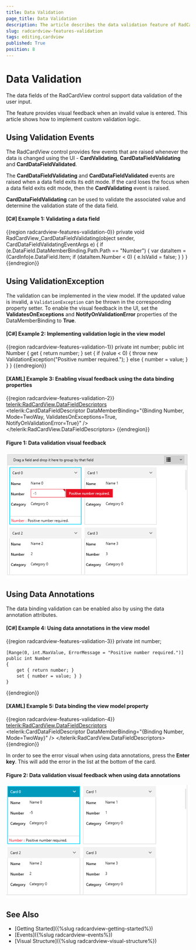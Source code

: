 ```yaml
---
title: Data Validation
page_title: Data Validation
description: The article describes the data validation feature of RadCardView.
slug: radcardview-features-validation
tags: editing,cardview
published: True
position: 8
---
```


# Data Validation

The data fields of the RadCardView control support data validation of the user input. 

The feature provides visual feedback when an invalid value is entered. This article shows how to implement custom validation logic.

## Using Validation Events

The RadCardView control provides few events that are raised whenever the data is changed using the UI - __CardValidating__, __CardDataFieldValidating__ and __CardDataFieldValidated__.

The __CardDataFieldValidating__ and __CardDataFieldValidated__ events are raised when a data field exits its edit mode. If the card loses the focus when a data field exits edit mode, then the __CardValidating__ event is raised.

__CardDataFieldValidating__ can be used to validate the associated value and determine the validation state of the data field.

#### __[C#] Example 1: Validating a data field__
{{region radcardview-features-validation-0}}
	private void RadCardView_CardDataFieldValidating(object sender, CardDataFieldValidatingEventArgs e)
	{
		if (e.DataField.DataMemberBinding.Path.Path == "Number")
		{
			var dataItem = (CardInfo)e.DataField.Item;
			if (dataItem.Number < 0)
			{
				e.IsValid = false;
			}
		}
	}
{{endregion}}

## Using ValidationException

The validation can be implemented in the view model. If the updated value is invalid, a `ValidationException` can be thrown in the corresponding property setter. To enable the visual feedback in the UI, set the __ValidatesOnExceptions__ and __NotifyOnValidationError__ properties of the DataMemberBinding to __True__.

#### __[C#] Example 2: Implementing validation logic in the view model__
{{region radcardview-features-validation-1}}
	private int number;
	public int Number
	{
		get { return number; }
		set
		{
			if (value < 0)
			{
				throw new ValidationException("Positive number required.");
			}
			else
			{
				number = value;
			}
		}
	}
{{endregion}}

#### __[XAML] Example 3: Enabling visual feedback using the data binding properties__
{{region radcardview-features-validation-2}}
	<telerik:RadCardView.DataFieldDescriptors>              
		<telerik:CardDataFieldDescriptor DataMemberBinding="{Binding Number, Mode=TwoWay, ValidatesOnExceptions=True, NotifyOnValidationError=True}" />
	</telerik:RadCardView.DataFieldDescriptors>
{{endregion}}

#### Figure 1: Data validation visual feedback
![{{ site.framework_name }} RadCardView Data validation visual feedback](images/radcardview-features-validation-0.png)

## Using Data Annotations

The data binding validation can be enabled also by using the data annotation attributes.

#### __[C#] Example 4: Using data annotations in the view model__
{{region radcardview-features-validation-3}}
	private int number;
	
	[Range(0, int.MaxValue, ErrorMessage = "Positive number required.")]
	public int Number
	{
		get { return number; }
		set { number = value; } }
	}
{{endregion}}

#### __[XAML] Example 5: Data binding the view model property__
{{region radcardview-features-validation-4}}
	<telerik:RadCardView.DataFieldDescriptors>              
		<telerik:CardDataFieldDescriptor DataMemberBinding="{Binding Number, Mode=TwoWay}" />
	</telerik:RadCardView.DataFieldDescriptors>
{{endregion}}

In order to see the error visual when using data annotations, press the __Enter key__. This will add the error in the list at the bottom of the card.

#### Figure 2: Data validation visual feedback when using data annotations
![{{ site.framework_name }} RadCardView Data validation visual feedback when using data annotations](images/radcardview-features-validation-1.png)

## See Also
* [Getting Started]({%slug radcardview-getting-started%})
* [Events]({%slug radcardview-events%})
* [Visual Structure]({%slug radcardview-visual-structure%})

